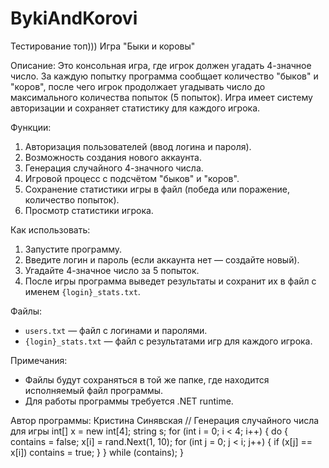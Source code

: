 # BykiAndKorovi
Тестирование топ)))
Игра "Быки и коровы"

Описание:
Это консольная игра, где игрок должен угадать 4-значное число. За каждую попытку программа сообщает количество "быков" и "коров", после чего игрок продолжает угадывать число до максимального количества попыток (5 попыток). Игра имеет систему авторизации и сохраняет статистику для каждого игрока.

Функции:
1. Авторизация пользователей (ввод логина и пароля).
2. Возможность создания нового аккаунта.
3. Генерация случайного 4-значного числа.
4. Игровой процесс с подсчётом "быков" и "коров".
5. Сохранение статистики игры в файл (победа или поражение, количество попыток).
6. Просмотр статистики игрока.

Как использовать:
1. Запустите программу.
2. Введите логин и пароль (если аккаунта нет — создайте новый).
3. Угадайте 4-значное число за 5 попыток.
4. После игры программа выведет результаты и сохранит их в файл с именем `{login}_stats.txt`.

Файлы:
- `users.txt` — файл с логинами и паролями.
- `{login}_stats.txt` — файл с результатами игр для каждого игрока.

Примечания:
- Файлы будут сохраняться в той же папке, где находится исполняемый файл программы.
- Для работы программы требуется .NET runtime.

Автор программы: Кристина Синявская
            // Генерация случайного числа для игры
            int[] x = new int[4];
            string s;
            for (int i = 0; i < 4; i++)
            {
                do
                {
                    contains = false;
                    x[i] = rand.Next(1, 10);
                    for (int j = 0; j < i; j++)
                    {
                        if (x[j] == x[i])
                            contains = true;
                    }
                } while (contains);
            }
